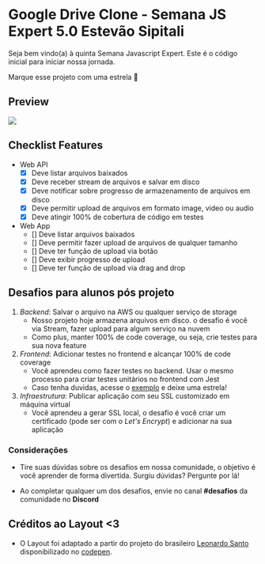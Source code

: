 # Google Drive Clone - Semana JS Expert 5.0 Estevão Sipitali

Seja bem vindo(a) à quinta Semana Javascript Expert. Este é o código inicial para iniciar nossa jornada.

Marque esse projeto com uma estrela 🌟

## Preview

![](./resources/demo.gif)


## Checklist Features

- Web API
    - [X] Deve listar arquivos baixados
    - [X] Deve receber stream de arquivos e salvar em disco 
    - [X] Deve notificar sobre progresso de armazenamento de arquivos em disco 
    - [X] Deve permitir upload de arquivos em formato image, video ou audio
    - [X] Deve atingir 100% de cobertura de código em testes

- Web App 
    - [] Deve listar arquivos baixados
    - [] Deve permitir fazer upload de arquivos de qualquer tamanho
    - [] Deve ter função de upload via botão
    - [] Deve exibir progresso de upload 
    - [] Deve ter função de upload via drag and drop



## Desafios para alunos pós projeto

1. *Backend*: Salvar o arquivo na AWS ou qualquer serviço de storage
     - Nosso projeto hoje armazena arquivos em disco. o desafio é você via Stream, fazer upload para algum serviço na nuvem
     - Como plus, manter 100% de code coverage, ou seja, crie testes para sua nova feature
2. *Frontend*: Adicionar testes no frontend e alcançar 100% de code coverage
    - Você aprendeu como fazer testes no backend. Usar o mesmo processo para criar testes unitários no frontend com Jest 
    - Caso tenha duvidas, acesse o [exemplo](https://github.com/ErickWendel/tdd-frontend-example) e deixe uma estrela!
3. *Infraestrutura*: Publicar aplicação com seu SSL customizado em máquina virtual
    - Você aprendeu a gerar SSL local, o desafio é você criar um certificado (pode ser com o *Let's Encrypt*) e adicionar na sua aplicação

### Considerações
- Tire suas dúvidas sobre os desafios em nossa comunidade, o objetivo é você aprender de forma divertida. Surgiu dúvidas? Pergunte por lá!

- Ao completar qualquer um dos desafios, envie no canal **#desafios** da comunidade no **Discord**

## Créditos ao Layout <3

- O Layout foi adaptado a partir do projeto do brasileiro [Leonardo Santo](https://github.com/leoespsanto) disponibilizado no [codepen](https://codepen.io/leoespsanto/pen/KZMMKG). 